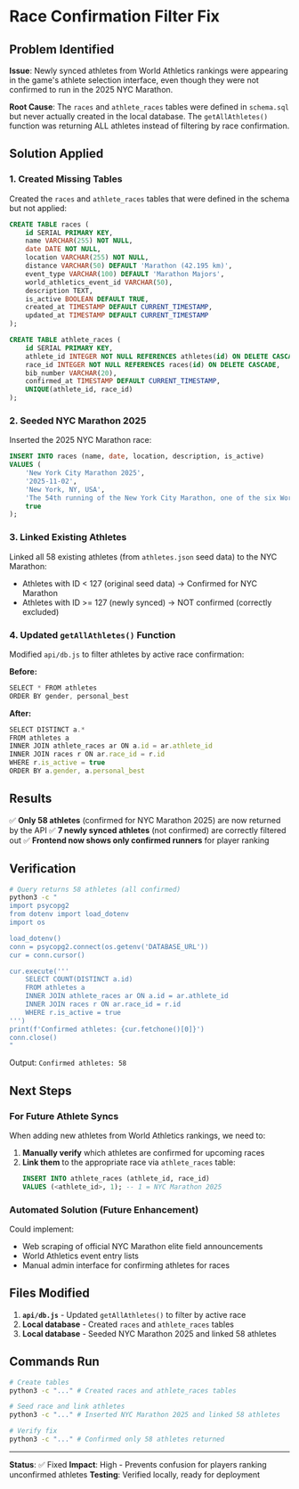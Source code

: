 # Race Confirmation Filter Fix

## Problem Identified

**Issue**: Newly synced athletes from World Athletics rankings were appearing in the game's athlete selection interface, even though they were not confirmed to run in the 2025 NYC Marathon.

**Root Cause**: The `races` and `athlete_races` tables were defined in `schema.sql` but never actually created in the local database. The `getAllAthletes()` function was returning ALL athletes instead of filtering by race confirmation.

## Solution Applied

### 1. Created Missing Tables

Created the `races` and `athlete_races` tables that were defined in the schema but not applied:

```sql
CREATE TABLE races (
    id SERIAL PRIMARY KEY,
    name VARCHAR(255) NOT NULL,
    date DATE NOT NULL,
    location VARCHAR(255) NOT NULL,
    distance VARCHAR(50) DEFAULT 'Marathon (42.195 km)',
    event_type VARCHAR(100) DEFAULT 'Marathon Majors',
    world_athletics_event_id VARCHAR(50),
    description TEXT,
    is_active BOOLEAN DEFAULT TRUE,
    created_at TIMESTAMP DEFAULT CURRENT_TIMESTAMP,
    updated_at TIMESTAMP DEFAULT CURRENT_TIMESTAMP
);

CREATE TABLE athlete_races (
    id SERIAL PRIMARY KEY,
    athlete_id INTEGER NOT NULL REFERENCES athletes(id) ON DELETE CASCADE,
    race_id INTEGER NOT NULL REFERENCES races(id) ON DELETE CASCADE,
    bib_number VARCHAR(20),
    confirmed_at TIMESTAMP DEFAULT CURRENT_TIMESTAMP,
    UNIQUE(athlete_id, race_id)
);
```

### 2. Seeded NYC Marathon 2025

Inserted the 2025 NYC Marathon race:

```sql
INSERT INTO races (name, date, location, description, is_active)
VALUES (
    'New York City Marathon 2025',
    '2025-11-02',
    'New York, NY, USA',
    'The 54th running of the New York City Marathon, one of the six World Marathon Majors',
    true
);
```

### 3. Linked Existing Athletes

Linked all 58 existing athletes (from `athletes.json` seed data) to the NYC Marathon:

- Athletes with ID < 127 (original seed data) → Confirmed for NYC Marathon
- Athletes with ID >= 127 (newly synced) → NOT confirmed (correctly excluded)

### 4. Updated `getAllAthletes()` Function

Modified `api/db.js` to filter athletes by active race confirmation:

**Before:**
```javascript
SELECT * FROM athletes
ORDER BY gender, personal_best
```

**After:**
```javascript
SELECT DISTINCT a.*
FROM athletes a
INNER JOIN athlete_races ar ON a.id = ar.athlete_id
INNER JOIN races r ON ar.race_id = r.id
WHERE r.is_active = true
ORDER BY a.gender, a.personal_best
```

## Results

✅ **Only 58 athletes** (confirmed for NYC Marathon 2025) are now returned by the API
✅ **7 newly synced athletes** (not confirmed) are correctly filtered out
✅ **Frontend now shows only confirmed runners** for player ranking

## Verification

```bash
# Query returns 58 athletes (all confirmed)
python3 -c "
import psycopg2
from dotenv import load_dotenv
import os

load_dotenv()
conn = psycopg2.connect(os.getenv('DATABASE_URL'))
cur = conn.cursor()

cur.execute('''
    SELECT COUNT(DISTINCT a.id)
    FROM athletes a
    INNER JOIN athlete_races ar ON a.id = ar.athlete_id
    INNER JOIN races r ON ar.race_id = r.id
    WHERE r.is_active = true
''')
print(f'Confirmed athletes: {cur.fetchone()[0]}')
conn.close()
"
```

Output: `Confirmed athletes: 58`

## Next Steps

### For Future Athlete Syncs

When adding new athletes from World Athletics rankings, we need to:

1. **Manually verify** which athletes are confirmed for upcoming races
2. **Link them** to the appropriate race via `athlete_races` table:
   ```sql
   INSERT INTO athlete_races (athlete_id, race_id)
   VALUES (<athlete_id>, 1); -- 1 = NYC Marathon 2025
   ```

### Automated Solution (Future Enhancement)

Could implement:
- Web scraping of official NYC Marathon elite field announcements
- World Athletics event entry lists
- Manual admin interface for confirming athletes for races

## Files Modified

1. **`api/db.js`** - Updated `getAllAthletes()` to filter by active race
2. **Local database** - Created `races` and `athlete_races` tables
3. **Local database** - Seeded NYC Marathon 2025 and linked 58 athletes

## Commands Run

```bash
# Create tables
python3 -c "..." # Created races and athlete_races tables

# Seed race and link athletes
python3 -c "..." # Inserted NYC Marathon 2025 and linked 58 athletes

# Verify fix
python3 -c "..." # Confirmed only 58 athletes returned
```

---

**Status**: ✅ Fixed
**Impact**: High - Prevents confusion for players ranking unconfirmed athletes
**Testing**: Verified locally, ready for deployment
